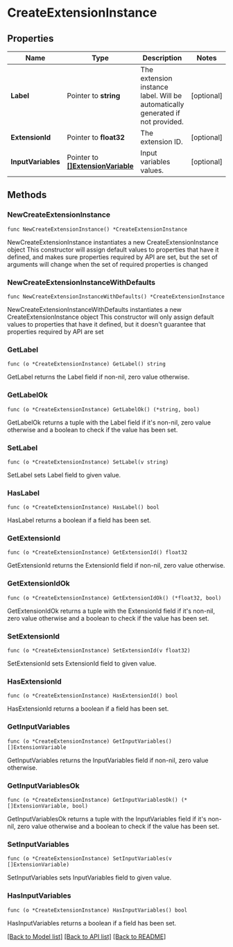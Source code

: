 # CreateExtensionInstance

## Properties

Name | Type | Description | Notes
------------ | ------------- | ------------- | -------------
**Label** | Pointer to **string** | The extension instance label. Will be automatically generated if not provided. | [optional] 
**ExtensionId** | Pointer to **float32** | The extension ID. | [optional] 
**InputVariables** | Pointer to [**[]ExtensionVariable**](ExtensionVariable.md) | Input variables values. | [optional] 

## Methods

### NewCreateExtensionInstance

`func NewCreateExtensionInstance() *CreateExtensionInstance`

NewCreateExtensionInstance instantiates a new CreateExtensionInstance object
This constructor will assign default values to properties that have it defined,
and makes sure properties required by API are set, but the set of arguments
will change when the set of required properties is changed

### NewCreateExtensionInstanceWithDefaults

`func NewCreateExtensionInstanceWithDefaults() *CreateExtensionInstance`

NewCreateExtensionInstanceWithDefaults instantiates a new CreateExtensionInstance object
This constructor will only assign default values to properties that have it defined,
but it doesn't guarantee that properties required by API are set

### GetLabel

`func (o *CreateExtensionInstance) GetLabel() string`

GetLabel returns the Label field if non-nil, zero value otherwise.

### GetLabelOk

`func (o *CreateExtensionInstance) GetLabelOk() (*string, bool)`

GetLabelOk returns a tuple with the Label field if it's non-nil, zero value otherwise
and a boolean to check if the value has been set.

### SetLabel

`func (o *CreateExtensionInstance) SetLabel(v string)`

SetLabel sets Label field to given value.

### HasLabel

`func (o *CreateExtensionInstance) HasLabel() bool`

HasLabel returns a boolean if a field has been set.

### GetExtensionId

`func (o *CreateExtensionInstance) GetExtensionId() float32`

GetExtensionId returns the ExtensionId field if non-nil, zero value otherwise.

### GetExtensionIdOk

`func (o *CreateExtensionInstance) GetExtensionIdOk() (*float32, bool)`

GetExtensionIdOk returns a tuple with the ExtensionId field if it's non-nil, zero value otherwise
and a boolean to check if the value has been set.

### SetExtensionId

`func (o *CreateExtensionInstance) SetExtensionId(v float32)`

SetExtensionId sets ExtensionId field to given value.

### HasExtensionId

`func (o *CreateExtensionInstance) HasExtensionId() bool`

HasExtensionId returns a boolean if a field has been set.

### GetInputVariables

`func (o *CreateExtensionInstance) GetInputVariables() []ExtensionVariable`

GetInputVariables returns the InputVariables field if non-nil, zero value otherwise.

### GetInputVariablesOk

`func (o *CreateExtensionInstance) GetInputVariablesOk() (*[]ExtensionVariable, bool)`

GetInputVariablesOk returns a tuple with the InputVariables field if it's non-nil, zero value otherwise
and a boolean to check if the value has been set.

### SetInputVariables

`func (o *CreateExtensionInstance) SetInputVariables(v []ExtensionVariable)`

SetInputVariables sets InputVariables field to given value.

### HasInputVariables

`func (o *CreateExtensionInstance) HasInputVariables() bool`

HasInputVariables returns a boolean if a field has been set.


[[Back to Model list]](../README.md#documentation-for-models) [[Back to API list]](../README.md#documentation-for-api-endpoints) [[Back to README]](../README.md)


